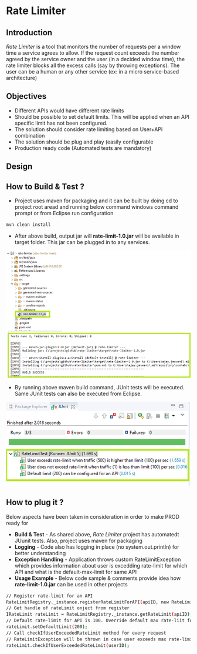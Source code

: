 # Rate Limiter

## Introduction 
*Rate Limiter* is a tool that monitors the number of requests per a window time a service agrees to allow. If the request count exceeds the number agreed by the
service owner and the user (in a decided window time), the rate limiter blocks all the excess calls (say by throwing exceptions). The user can be a human or any other service (ex: in a micro service-based architecture)

## Objectives

- Different APIs would have different rate limits
- Should be possible to set default limits. This will be applied when an API specific limit has not been configured.
- The solution should consider rate limiting based on User+API combination
- The solution should be plug and play (easily configurable
- Production ready code (Automated tests are mandatory)

## Design

## How to Build & Test ?

- Project uses maven for packaging and it can be built by doing cd to project root aread and running below command windows command prompt or from Eclipse run configuration
```sh
mvn clean install
```
- After above build, output jar will **rate-limit-1.0.jar** will be available in target folder. This jar can be plugged in to any services.

![Screenshot](mvn-build.png) <!-- .element height="100%" width="100%" -->

- By running above maven build command, JUnit tests will be executed. Same JUnit tests can also be executed from Eclipse. 

![Screenshot](junit-test-automation.png) <!-- .element height="100%" width="100%" -->

## How to plug it ?

Below aspects have been taken in consideration in order to make PROD ready for 

- **Build & Test** - As shared above, *Rate Limiter* project has automatedt JUunit tests. Also, project uses maven for packaging
- **Logging** - Code also has logging in place (no system.out.println) for better understanding
- **Exception Handling** - Application throws custom RateLimitException which provides information about user is excedding rate-limit for which API and what is the default-max-limit for same API
- **Usage Example** - Below code sample & comments provide idea how **rate-limit-1.0.jar** can be used in other projects
```sh
// Register rate-limit for an API
RateLimitRegistry._instance.registerRateLimitForAPI(apiID, new RateLimitImpl(apiID)); 
// Get handle of rateLimit onject from register
IRateLimit rateLimit = RateLimitRegistry._instance.getRateLimit(apiID);
// Default rate-limit for API is 100. Override default max rate-liit for API if required
rateLimit.setDefaultLimit(200);
// Call checkIfUserExceededRateLimit method for every request
// RateLimitException will be thrown in case user exceeds max rate-limit for API
rateLimit.checkIfUserExceededRateLimit(userID);
```


